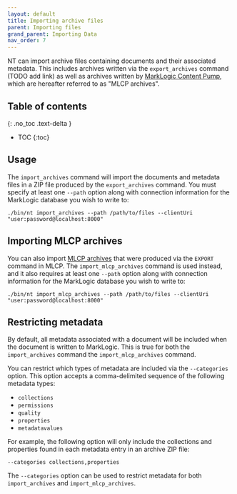 ```yaml
---
layout: default
title: Importing archive files
parent: Importing files
grand_parent: Importing Data
nav_order: 7
---
```


NT can import archive files containing documents and their associated metadata. This includes archives written via 
the `export_archives` command (TODO add link) as well as archives written by 
[MarkLogic Content Pump](https://docs.marklogic.com/11.0/guide/mlcp-guide/en/importing-content-into-marklogic-server/loading-content-and-metadata-from-an-archive.html), 
which are hereafter referred to as "MLCP archives".

## Table of contents
{: .no_toc .text-delta }

- TOC
{:toc}

## Usage

The `import_archives` command will import the documents and metadata files in a ZIP file produced by the 
`export_archives` command. You must specify at least one `--path` option along with connection information for the
MarkLogic database you wish to write to:

    ./bin/nt import_archives --path /path/to/files --clientUri "user:password@localhost:8000"

## Importing MLCP archives

You can also import 
[MLCP archives](https://docs.marklogic.com/11.0/guide/mlcp-guide/en/exporting-content-from-marklogic-server/exporting-to-an-archive.html)
that were produced via the `EXPORT` command in MLCP. The `import_mlcp_archives` command is used instead, and it also
requires at least one `--path` option along with connection information for the MarkLogic database you wish to write to:

    ./bin/nt import_mlcp_archives --path /path/to/files --clientUri "user:password@localhost:8000"

## Restricting metadata

By default, all metadata associated with a document will be included when the document is written to MarkLogic. This is
true for both the `import_archives` command the `import_mlcp_archives` command. 

You can restrict which types of metadata are included via the `--categories` option. This option accepts a comma-delimited
sequence of the following metadata types:

- `collections`
- `permissions`
- `quality`
- `properties`
- `metadatavalues`

For example, the following option will only include the collections and properties found in each metadata entry in an 
archive ZIP file:

    --categories collections,properties

The `--categories` option can be used to restrict metadata for both `import_archives` and `import_mlcp_archives`.
